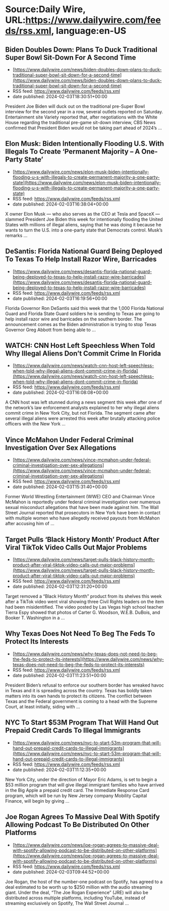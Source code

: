 # Source:Daily Wire, URL:https://www.dailywire.com/feeds/rss.xml, language:en-US

## Biden Doubles Down: Plans To Duck Traditional Super Bowl Sit-Down For A Second Time
 - [https://www.dailywire.com/news/biden-doubles-down-plans-to-duck-traditional-super-bowl-sit-down-for-a-second-time](https://www.dailywire.com/news/biden-doubles-down-plans-to-duck-traditional-super-bowl-sit-down-for-a-second-time)
 - RSS feed: https://www.dailywire.com/feeds/rss.xml
 - date published: 2024-02-03T18:30:51+00:00

President Joe Biden will duck out on the traditional pre-Super Bowl interview for the second year in a row, several outlets reported on Saturday. Entertainment site Variety reported that, after negotiations with the White House regarding the traditional pre-game sit-down interview, CBS News confirmed that President Biden would not be taking part ahead of 2024&#8217;s ...

## Elon Musk: Biden Intentionally Flooding U.S. With Illegals To Create ‘Permanent Majority – A One-Party State’
 - [https://www.dailywire.com/news/elon-musk-biden-intentionally-flooding-u-s-with-illegals-to-create-permanent-majority-a-one-party-state](https://www.dailywire.com/news/elon-musk-biden-intentionally-flooding-u-s-with-illegals-to-create-permanent-majority-a-one-party-state)
 - RSS feed: https://www.dailywire.com/feeds/rss.xml
 - date published: 2024-02-03T16:38:04+00:00

X owner Elon Musk — who also serves as the CEO at Tesla and SpaceX — slammed President Joe Biden this week for intentionally flooding the United States with millions of illegal aliens, saying that he was doing it because he wants to turn the U.S. into a one-party state that Democrats control. Musk&#8217;s remarks ...

## DeSantis: Florida National Guard Being Deployed To Texas To Help Install Razor Wire, Barricades
 - [https://www.dailywire.com/news/desantis-florida-national-guard-being-deployed-to-texas-to-help-install-razor-wire-barricades](https://www.dailywire.com/news/desantis-florida-national-guard-being-deployed-to-texas-to-help-install-razor-wire-barricades)
 - RSS feed: https://www.dailywire.com/feeds/rss.xml
 - date published: 2024-02-03T16:19:56+00:00

Florida Governor Ron DeSantis said this week that the 1,000 Florida National Guard and Florida State Guard soldiers he is sending to Texas are going to help install razor wire and barricades on the southern border. The announcement comes as the Biden administration is trying to stop Texas Governor Greg Abbott from being able to ...

## WATCH: CNN Host Left Speechless When Told Why Illegal Aliens Don’t Commit Crime In Florida
 - [https://www.dailywire.com/news/watch-cnn-host-left-speechless-when-told-why-illegal-aliens-dont-commit-crime-in-florida](https://www.dailywire.com/news/watch-cnn-host-left-speechless-when-told-why-illegal-aliens-dont-commit-crime-in-florida)
 - RSS feed: https://www.dailywire.com/feeds/rss.xml
 - date published: 2024-02-03T16:08:08+00:00

A CNN host was left stunned during a news segment this week after one of the network&#8217;s law enforcement analysts explained to her why illegal aliens commit crime in New York City, but not Florida. The segment came after several illegal aliens were arrested this week after brutally attacking police officers with the New York ...

## Vince McMahon Under Federal Criminal Investigation Over Sex Allegations
 - [https://www.dailywire.com/news/vince-mcmahon-under-federal-criminal-investigation-over-sex-allegations](https://www.dailywire.com/news/vince-mcmahon-under-federal-criminal-investigation-over-sex-allegations)
 - RSS feed: https://www.dailywire.com/feeds/rss.xml
 - date published: 2024-02-03T15:31:40+00:00

Former World Wrestling Entertainment (WWE) CEO and Chairman Vince McMahon is reportedly under federal criminal investigation over numerous sexual misconduct allegations that have been made against him. The Wall Street Journal reported that prosecutors in New York have been in contact with multiple women who have allegedly received payouts from McMahon after accusing him of ...

## Target Pulls ‘Black History Month’ Product After Viral TikTok Video Calls Out Major Problems
 - [https://www.dailywire.com/news/target-pulls-black-history-month-product-after-viral-tiktok-video-calls-out-major-problems](https://www.dailywire.com/news/target-pulls-black-history-month-product-after-viral-tiktok-video-calls-out-major-problems)
 - RSS feed: https://www.dailywire.com/feeds/rss.xml
 - date published: 2024-02-03T12:31:20+00:00

Target removed a &#8220;Black History Month&#8221; product from its shelves this week after a TikTok video went viral showing three Civil Rights leaders on the item had been misidentified. The video posted by Las Vegas high school teacher Tierra Espy showed that photos of Carter G. Woodson, W.E.B. DuBois, and Booker T. Washington in a ...

## Why Texas Does Not Need To Beg The Feds To Protect Its Interests
 - [https://www.dailywire.com/news/why-texas-does-not-need-to-beg-the-feds-to-protect-its-interests](https://www.dailywire.com/news/why-texas-does-not-need-to-beg-the-feds-to-protect-its-interests)
 - RSS feed: https://www.dailywire.com/feeds/rss.xml
 - date published: 2024-02-03T11:23:51+00:00

President Biden’s refusal to enforce our southern border has wreaked havoc in Texas and it is spreading across the country. Texas has boldly taken matters into its own hands to protect its citizens. The conflict between Texas and the Federal government is coming to a head with the Supreme Court, at least initially, siding with ...

## NYC To Start $53M Program That Will Hand Out Prepaid Credit Cards To Illegal Immigrants
 - [https://www.dailywire.com/news/nyc-to-start-53m-program-that-will-hand-out-prepaid-credit-cards-to-illegal-immigrants](https://www.dailywire.com/news/nyc-to-start-53m-program-that-will-hand-out-prepaid-credit-cards-to-illegal-immigrants)
 - RSS feed: https://www.dailywire.com/feeds/rss.xml
 - date published: 2024-02-03T11:12:35+00:00

New York City, under the direction of Mayor Eric Adams, is set to begin a $53 million program that will give illegal immigrant families who have arrived in the Big Apple a prepaid credit card. The Immediate Response Card program, which will be run by New Jersey company Mobility Capital Finance, will begin by giving ...

## Joe Rogan Agrees To Massive Deal With Spotify Allowing Podcast To Be Distributed On Other Platforms
 - [https://www.dailywire.com/news/joe-rogan-agrees-to-massive-deal-with-spotify-allowing-podcast-to-be-distributed-on-other-platforms](https://www.dailywire.com/news/joe-rogan-agrees-to-massive-deal-with-spotify-allowing-podcast-to-be-distributed-on-other-platforms)
 - RSS feed: https://www.dailywire.com/feeds/rss.xml
 - date published: 2024-02-03T09:44:52+00:00

Joe Rogan, the host of the number-one podcast on Spotify, has agreed to a deal estimated to be worth up to $250 million with the audio streaming giant. Under the deal, “The Joe Rogan Experience” (JRE) will also be distributed across multiple platforms, including YouTube, instead of streaming exclusively on Spotify, The Wall Street Journal ...

